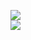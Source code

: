 [![](https://img.shields.io/badge/Made%20With-Github%20Spray-lightgrey.svg?style=for-the-badge&logo=github)](https://github.com/Annihil/github-spray#380)  
[![](https://i.imgur.com/2DrTn0Z.gif)](https://github.com/Annihil/github-spray)